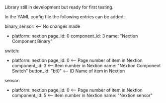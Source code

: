 
Library still in development but ready for first testing.

In the YAML config file the following entries can be added:

binary_sensor:  <-- No changes made
  - platform: nextion
    page_id: 0
    component_id: 3
    name: "Nextion Component Binary"

switch:
  - platform: nextion
    page_id: 0        <-- Page number of item in Nextion
    component_id: 3   <-- Item number in Nextion
    name: "Nextion Component Switch"
    button_id: "bt0"  <-- ID Name of item in Nextion

sensor:
  - platform: nextion
    page_id: 0        <-- Page number of item in Nextion
    component_id: 5   <-- Item number in Nextion
    name: "Nextion sensor"

